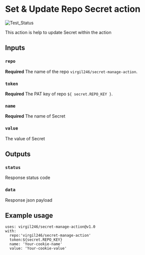 # Set & Update Repo Secret action
![Test_Status](https://github.com/virgil246/secret-manage-action/workflows/Setup%20Secret/badge.svg)

This action is help to update Secret within the action
## Inputs

### `repo`

**Required** The name of the repo `virgil246/secret-manage-action`.

### `token` 
**Required** The PAT key of repo `${ secret.REPO_KEY }`.

### `name`
**Required** The name of Secret

### `value`
The value of Secret

## Outputs
### `status`
Response status code

### `data`
Response json payload




## Example usage

```
uses: virgil246/secret-manage-action@v1.0
with:
  repo:'virgil246/secret-manage-action'
  token:${secret.REPO_KEY}
  name: 'Your-cookie-name' 
  value: 'Your-cookie-value'
```
  
